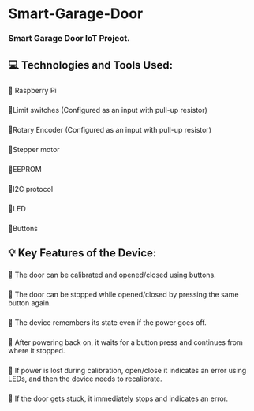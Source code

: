# Smart-Garage-Door
### Smart Garage Door IoT Project.
## 💻 Technologies and Tools Used:
### 
💠 Raspberry Pi
###
💠Limit switches (Configured as an input with pull-up resistor)
###
💠Rotary Encoder (Configured as an input with pull-up resistor)
### 
💠Stepper motor
### 
💠EEPROM
### 
💠I2C protocol
### 
💠LED
### 
💠Buttons
## 💡 Key Features of the Device:
###  
💠 The door can be calibrated and opened/closed using buttons.
###  
💠 The door can be stopped while opened/closed by pressing the same button again.
###  
💠 The device remembers its state even if the power goes off.
### 
💠 After powering back on, it waits for a button press and continues from where it stopped. 
### 
💠 If power is lost during calibration, open/close it indicates an error using LEDs, and then the device needs to recalibrate. 
### 
💠 If the door gets stuck, it immediately stops and indicates an error. 
